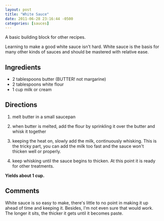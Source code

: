 ```yaml
---
layout: post
title: "White Sauce"
date: 2011-06-28 23:16:44 -0500
categories: [sauces]
---
```

A basic building block for other recipes.

Learning to make a good white sauce isn't hard. White sauce is the basis for many other kinds of sauces and should be mastered with relative ease.

## Ingredients

* 2 tablespoons butter (BUTTER! not margarine)
* 2 tablespoons white flour
* 1 cup milk or cream

## Directions


1. melt butter in a small saucepan

1. when butter is melted, add the flour by sprinkling it over the butter and whisk it together

1. keeping the heat on, slowly add the milk, continuously
whisking. This is the tricky part, you can add the milk too fast and
the sauce won't thicken well or properly.

1. keep whisking until the sauce begins to thicken. At this point it is ready for other treatments.

**Yields about 1 cup.**

## Comments

White sauce is so easy to make, there's little to no point in making
it up ahead of time and keeping it. Besides, I'm not even sure that
would work. The longer it sits, the thicker it gets until it becomes
paste.

